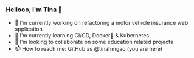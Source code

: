 ### Hellooo, I'm Tina 👋

<!--
**tinahmgao/tinahmgao** is a ✨ _special_ ✨ repository because its `README.md` (this file) appears on your GitHub profile.

Here are some ideas to get you started:

- 🔭 I’m currently working on ...
- 🌱 I’m currently learning ...
- 👯 I’m looking to collaborate on ...
- 🤔 I’m looking for help with ...
- 💬 Ask me about ...
- 📫 How to reach me: ...
- 😄 Pronouns: ...
- ⚡ Fun fact: ...
-->

- :dart: I’m currently working on refactoring a motor vehicle insurance web application
- 🌱 I’m currently learning CI/CD, Docker:dolphin: & Kubernetes
- 👯 I’m looking to collaborate on some education related projects
- 📫 How to reach me: GitHub as @tinahmgao (you are here)
